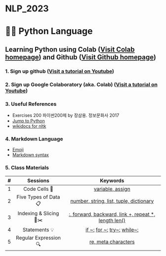 # NLP_2023 

# 🐹🍦 **Python Language**

## **Learning Python** using **Colab** ([Visit Colab homepage](https://colab.research.google.com/?utm_source=scs-index)) and **Github** ([Visit Github homepage](https://github.com/))

### **1. Sign up github** ([Visit a tutorial on Youtube](https://www.youtube.com/watch?v=c-NikCpec7U))
### **2. Sign up Google Colaboratory** (aka. Colab) ([Visit a tutorial on Youtube](https://www.youtube.com/watch?v=2X_EU18OeYM))

### **3. Useful References**
- Exercises 200 파이썬200제 by 장삼용. 정보문화사 2017
- [Jump to Python](https://wikidocs.net/book/1)
- [wikidocs for nltk](https://wikidocs.net/21667)

### **4. Markdown Language**
* [Emoji](https://gist.github.com/rxaviers/7360908)
* [Markdown syntax](https://www.markdownguide.org/basic-syntax/)

### **5. Class Materials**
| # | Sessions | Keywords | 
|:--:|:--:|:--:|
| 1 | Code Cells 🐾 | [variable, assign](https://github.com/ms624atyale/NLP_2023/blob/main/1_CodeCells_Basic_.ipynb)|  
| 2 | Five Types of Data 📋 | [number, string, list, tuple, dictionary](https://github.com/ms624atyale/NLP_2023/blob/main/2_FiveTypesofData.ipynb)|  
| 3 | Indexing & Slicing 📌✂️ | [:, forward, backward, link +, repeat *, length len()](https://github.com/ms624atyale/NLP_2023/blob/main/3_Indexing_Slicing.ipynb)|
| 4 | Statements 💡 | [if ~:](https://github.com/ms624atyale/NLP_2023/blob/main/4_1_IfStatement.ipynb) [ for ~:](https://github.com/ms624atyale/NLP_2023/blob/main/4_2_ForStatement.ipynb) [try~:](https://github.com/ms624atyale/NLP_2023/blob/main/4_3_tryExceptElse_Statement.ipynb) [while~:](https://github.com/ms624atyale/NLP_2023/blob/main/4_4_WhileStatementwContinueBreak.ipynb)|
| 5 | Regular Expression 🔍 | [re, meta characters](https://github.com/ms624atyale/NLP_2023/blob/main/5_RegularExpression.ipynb)|  
